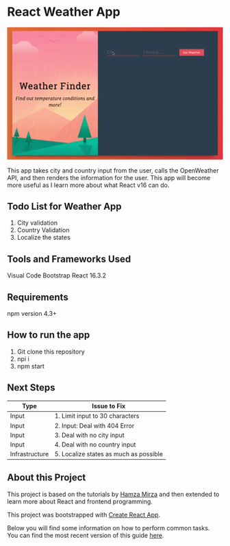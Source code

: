 # React Weather App
<p align="center">
  <img src="https://github.com/daveyoon64/react-weather-app/blob/master/weather_app.gif" width="600">
</p>

This app takes city and country input from the user, calls the OpenWeather API, and then 
renders the information for the user. This app will become more useful as I learn more 
about what React v16 can do.

## Todo List for Weather App
1. City validation
2. Country Validation
3. Localize the states

## Tools and Frameworks Used
Visual Code
Bootstrap
React 16.3.2

## Requirements
npm version 4.3+

## How to run the app
1. Git clone this repository
2. npi i
3. npm start

## Next Steps
| Type | Issue to Fix |
| --- | --- |
| Input | 1. Limit input to 30 characters |
| Input | 2. Input: Deal with 404 Error |
| Input | 3. Deal with no city input |
| Input | 4. Deal with no country input |
| Infrastructure | 5. Localize states as much as possible |

## About this Project
This project is based on the tutorials by [Hamza Mirza](https://www.youtube.com/channel/UCBV-JvG9Ubkj7AU6Cxls1Tw) and then extended to learn more about React and frontend programming.

This project was bootstrapped with [Create React App](https://github.com/facebookincubator/create-react-app).

Below you will find some information on how to perform common tasks.<br>
You can find the most recent version of this guide [here](https://github.com/facebookincubator/create-react-app/blob/master/packages/react-scripts/template/README.md).
